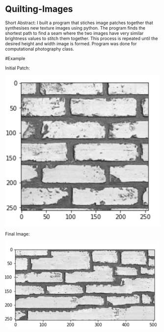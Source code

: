# Quilting-Images
Short Abstract:
I built a program that stiches image patches together that synthesises new texture images using python.
The program finds the shortest path to find a seam where the two images have very similar brightness values to
stitch them together. This process is repeated until the desired height and width image is formed. Program was done for computational photography class.

#Example

Initial Patch:

![alt text](https://github.com/Jorge0521/Quilting-Images/blob/master/patch.png)

Final Image:

![alt text](https://github.com/Jorge0521/Quilting-Images/blob/master/pathFullImage.png)





